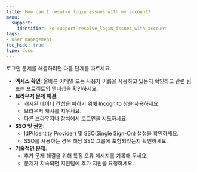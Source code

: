```yaml
---
title: How can I resolve login issues with my account?
menu:
  support:
    identifier: ko-support-resolve_login_issues_with_account
tags:
- user management
toc_hide: true
type: docs
---
```


로그인 문제를 해결하려면 다음 단계를 따르세요.

- **엑세스 확인**: 올바른 이메일 또는 사용자 이름을 사용하고 있는지 확인하고 관련 팀 또는 프로젝트의 멤버십을 확인하세요.
- **브라우저 문제 해결**:
  - 캐시된 데이터 간섭을 피하기 위해 Incognito 창을 사용하세요.
  - 브라우저 캐시를 지우세요.
  - 다른 브라우저나 장치에서 로그인을 시도하세요.
- **SSO 및 권한**:
  - IdP(Identity Provider) 및 SSO(Single Sign-On) 설정을 확인하세요.
  - SSO를 사용하는 경우 해당 SSO 그룹에 포함되었는지 확인하세요.
- **기술적인 문제**:
  - 추가 문제 해결을 위해 특정 오류 메시지를 기록해 두세요.
  - 문제가 지속되면 지원팀에 추가 지원을 요청하세요.
